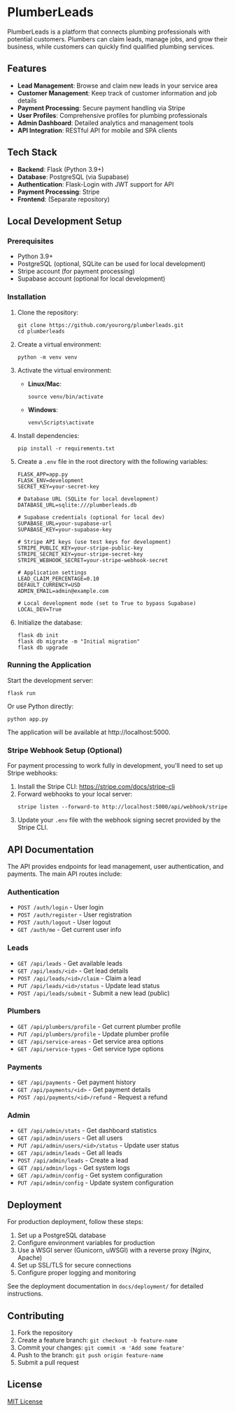 # PlumberLeads

PlumberLeads is a platform that connects plumbing professionals with potential customers. Plumbers can claim leads, manage jobs, and grow their business, while customers can quickly find qualified plumbing services.

## Features

- **Lead Management**: Browse and claim new leads in your service area
- **Customer Management**: Keep track of customer information and job details
- **Payment Processing**: Secure payment handling via Stripe
- **User Profiles**: Comprehensive profiles for plumbing professionals
- **Admin Dashboard**: Detailed analytics and management tools
- **API Integration**: RESTful API for mobile and SPA clients

## Tech Stack

- **Backend**: Flask (Python 3.9+)
- **Database**: PostgreSQL (via Supabase)
- **Authentication**: Flask-Login with JWT support for API
- **Payment Processing**: Stripe
- **Frontend**: (Separate repository)

## Local Development Setup

### Prerequisites

- Python 3.9+
- PostgreSQL (optional, SQLite can be used for local development)
- Stripe account (for payment processing)
- Supabase account (optional for local development)

### Installation

1. Clone the repository:
   ```
   git clone https://github.com/yourorg/plumberleads.git
   cd plumberleads
   ```

2. Create a virtual environment:
   ```
   python -m venv venv
   ```

3. Activate the virtual environment:

   - **Linux/Mac**:
     ```
     source venv/bin/activate
     ```
   - **Windows**:
     ```
     venv\Scripts\activate
     ```

4. Install dependencies:
   ```
   pip install -r requirements.txt
   ```

5. Create a `.env` file in the root directory with the following variables:
   ```
   FLASK_APP=app.py
   FLASK_ENV=development
   SECRET_KEY=your-secret-key
   
   # Database URL (SQLite for local development)
   DATABASE_URL=sqlite:///plumberleads.db
   
   # Supabase credentials (optional for local dev)
   SUPABASE_URL=your-supabase-url
   SUPABASE_KEY=your-supabase-key
   
   # Stripe API keys (use test keys for development)
   STRIPE_PUBLIC_KEY=your-stripe-public-key
   STRIPE_SECRET_KEY=your-stripe-secret-key
   STRIPE_WEBHOOK_SECRET=your-stripe-webhook-secret
   
   # Application settings
   LEAD_CLAIM_PERCENTAGE=0.10
   DEFAULT_CURRENCY=USD
   ADMIN_EMAIL=admin@example.com
   
   # Local development mode (set to True to bypass Supabase)
   LOCAL_DEV=True
   ```

6. Initialize the database:
   ```
   flask db init
   flask db migrate -m "Initial migration"
   flask db upgrade
   ```

### Running the Application

Start the development server:
```
flask run
```

Or use Python directly:
```
python app.py
```

The application will be available at http://localhost:5000.

### Stripe Webhook Setup (Optional)

For payment processing to work fully in development, you'll need to set up Stripe webhooks:

1. Install the Stripe CLI: https://stripe.com/docs/stripe-cli
2. Forward webhooks to your local server:
   ```
   stripe listen --forward-to http://localhost:5000/api/webhook/stripe
   ```
3. Update your `.env` file with the webhook signing secret provided by the Stripe CLI.

## API Documentation

The API provides endpoints for lead management, user authentication, and payments. The main API routes include:

### Authentication
- `POST /auth/login` - User login
- `POST /auth/register` - User registration
- `POST /auth/logout` - User logout
- `GET /auth/me` - Get current user info

### Leads
- `GET /api/leads` - Get available leads
- `GET /api/leads/<id>` - Get lead details
- `POST /api/leads/<id>/claim` - Claim a lead
- `PUT /api/leads/<id>/status` - Update lead status
- `POST /api/leads/submit` - Submit a new lead (public)

### Plumbers
- `GET /api/plumbers/profile` - Get current plumber profile
- `PUT /api/plumbers/profile` - Update plumber profile
- `GET /api/service-areas` - Get service area options
- `GET /api/service-types` - Get service type options

### Payments
- `GET /api/payments` - Get payment history
- `GET /api/payments/<id>` - Get payment details
- `POST /api/payments/<id>/refund` - Request a refund

### Admin
- `GET /api/admin/stats` - Get dashboard statistics
- `GET /api/admin/users` - Get all users
- `PUT /api/admin/users/<id>/status` - Update user status
- `GET /api/admin/leads` - Get all leads
- `POST /api/admin/leads` - Create a lead
- `GET /api/admin/logs` - Get system logs
- `GET /api/admin/config` - Get system configuration
- `PUT /api/admin/config` - Update system configuration

## Deployment

For production deployment, follow these steps:

1. Set up a PostgreSQL database
2. Configure environment variables for production
3. Use a WSGI server (Gunicorn, uWSGI) with a reverse proxy (Nginx, Apache)
4. Set up SSL/TLS for secure connections
5. Configure proper logging and monitoring

See the deployment documentation in `docs/deployment/` for detailed instructions.

## Contributing

1. Fork the repository
2. Create a feature branch: `git checkout -b feature-name`
3. Commit your changes: `git commit -m 'Add some feature'`
4. Push to the branch: `git push origin feature-name`
5. Submit a pull request

## License

[MIT License](LICENSE) 